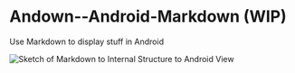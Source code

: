 # Andown--Android-Markdown (WIP)
Use Markdown to display stuff in Android

![Sketch of Markdown to Internal Structure to Android View](https://cdn.rawgit.com/KeithPinson/Andown--Android-Markdown/master/assets/markdown-to-android.svg)
